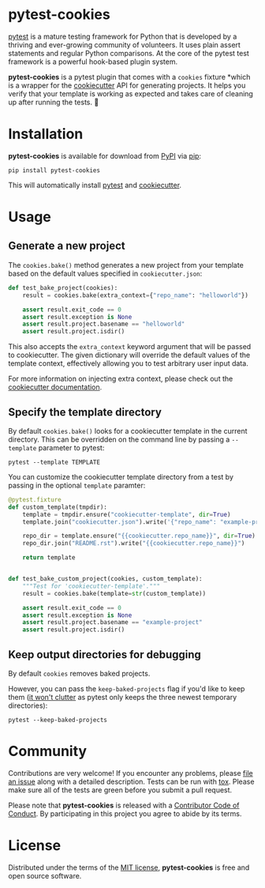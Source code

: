 # pytest-cookies

[pytest][pytest] is a mature testing framework for Python that is developed
by a thriving and ever-growing community of volunteers. It uses plain assert
statements and regular Python comparisons. At the core of the pytest test
framework is a powerful hook-based plugin system.

**pytest-cookies** is a pytest plugin that comes with a ``cookies`` fixture
*which is a
wrapper for the [cookiecutter][cookiecutter] API for generating projects. It
helps you verify that your template is working as expected and takes care of
cleaning up after running the tests. 🍪

# Installation

**pytest-cookies** is available for download from [PyPI][pypi] via [pip][pip]:

```text
pip install pytest-cookies
```
This will automatically install [pytest][pytest] and
[cookiecutter][cookiecutter].

# Usage

## Generate a new project

The ``cookies.bake()`` method generates a new project from your template
based on the default values specified in ``cookiecutter.json``:

```python
def test_bake_project(cookies):
    result = cookies.bake(extra_context={"repo_name": "helloworld"})

    assert result.exit_code == 0
    assert result.exception is None
    assert result.project.basename == "helloworld"
    assert result.project.isdir()
```

This also accepts the ``extra_context`` keyword argument that will be passed
to cookiecutter. The given dictionary will override the default values of the
template context, effectively allowing you to test arbitrary user input data.

For more information on injecting extra context, please check out the [cookiecutter documentation][extra-context].

## Specify the template directory

By default ``cookies.bake()`` looks for a cookiecutter template in the
current directory. This can be overridden on the command line by passing a
``--template`` parameter to pytest:

```text
pytest --template TEMPLATE
```

You can customize the cookiecutter template directory from a test by passing
in the optional ``template`` paramter:

```python
@pytest.fixture
def custom_template(tmpdir):
    template = tmpdir.ensure("cookiecutter-template", dir=True)
    template.join("cookiecutter.json").write('{"repo_name": "example-project"}')

    repo_dir = template.ensure("{{cookiecutter.repo_name}}", dir=True)
    repo_dir.join("README.rst").write("{{cookiecutter.repo_name}}")

    return template


def test_bake_custom_project(cookies, custom_template):
    """Test for 'cookiecutter-template'."""
    result = cookies.bake(template=str(custom_template))

    assert result.exit_code == 0
    assert result.exception is None
    assert result.project.basename == "example-project"
    assert result.project.isdir()
```

## Keep output directories for debugging

By default ``cookies`` removes baked projects.

However, you can pass the ``keep-baked-projects`` flag if you'd like to keep
them ([it won't clutter][temporary-directories] as pytest only keeps the
three newest temporary directories):

```text
pytest --keep-baked-projects
```

# Community

Contributions are very welcome! If you encounter any problems, please [file
an issue][new-issue] along with a detailed description. Tests can be run with
[tox][tox]. Please make sure all of the tests are green before you submit a
pull request.

Please note that **pytest-cookies** is released with a [Contributor Code of
Conduct][code-of-conduct]. By participating in this project you agree to
abide by its terms.

# License

Distributed under the terms of the [MIT license][license], **pytest-cookies**
is free and open source software.

[cookiecutter]: https://github.com/audreyr/cookiecutter
[pytest]: https://github.com/pytest-dev/pytest
[pip]: https://pypi.org/project/pip/
[pypi]: https://pypi.org/project/pytest-cookies/
[extra-context]: https://cookiecutter.readthedocs.io/en/latest/advanced/injecting_context.html
[temporary-directories]: https://docs.pytest.org/en/latest/tmpdir.html#the-default-base-temporary-directory
[tox]: https://pypi.org/project/tox/
[new-issue]: https://github.com/hackebrot/pytest-cookies/issues
[code-of-conduct]: https://github.com/hackebrot/pytest-cookies/blob/master/CODE_OF_CONDUCT.md
[license]: https://github.com/hackebrot/pytest-cookies/blob/master/LICENSE